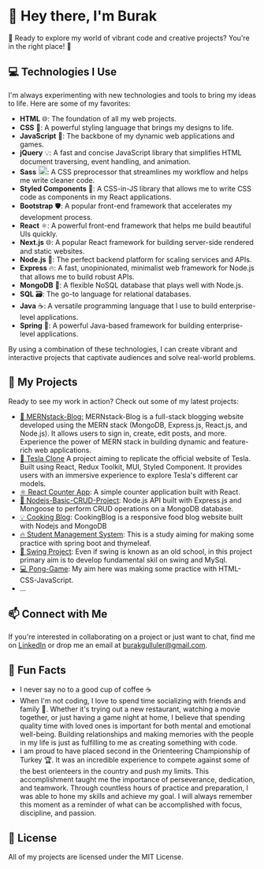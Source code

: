 # 👋 Hey there, I'm Burak 

🎉 Ready to explore my world of vibrant code and creative projects? You're in the right place! 🎉 

## 💻 Technologies I Use

I'm always experimenting with new technologies and tools to bring my ideas to life. Here are some of my favorites:


- **HTML** 🌐: The foundation of all my web projects.
- **CSS** 🎨: A powerful styling language that brings my designs to life.
- **JavaScript** 🌟: The backbone of my dynamic web applications and games.
- **jQuery** 💡: A fast and concise JavaScript library that simplifies HTML document traversing, event handling, and animation.
- **Sass** <img src="https://github.com/buraxta/buraxta/assets/85554705/662f949b-b3b7-4e7d-8eaf-f7973c058b1e" width="18px"/>: A CSS preprocessor that streamlines my workflow and helps me write cleaner code.
- **Styled Components** 💅: A CSS-in-JS library that allows me to write CSS code as components in my React applications.
- **Bootstrap** 🛡️: A popular front-end framework that accelerates my development process.
- **React** ⚛️: A powerful front-end framework that helps me build beautiful UIs quickly.
- **Next.js** 🌐: A popular React framework for building server-side rendered and static websites. 
- **Node.js** 🚀: The perfect backend platform for scaling services and APIs.
- **Express** 🔥: A fast, unopinionated, minimalist web framework for Node.js that allows me to build robust APIs.
- **MongoDB** 🍃: A flexible NoSQL database that plays well with Node.js.
- **SQL** 🗃️: The go-to language for relational databases.
- **Java** ☕: A versatile programming language that I use to build enterprise-level applications.
- **Spring** 🌸: A powerful Java-based framework for building enterprise-level applications.


By using a combination of these technologies, I can create vibrant and interactive projects that captivate audiences and solve real-world problems.

## 🚀 My Projects

Ready to see my work in action? Check out some of my latest projects:
- [📝 MERNstack-Blog:](https://github.com/buraxta/MERNstack-Blog) MERNstack-Blog is a full-stack blogging website developed using the MERN stack (MongoDB, Express.js, React.js, and Node.js). It allows users to sign in, create, edit posts, and more. Experience the power of MERN stack in building dynamic and feature-rich web applications.
- [🚗 Tesla Clone](https://github.com/buraxta/Tesla-Clone) A project aiming to replicate the official website of Tesla. Built using React, Redux Toolkit, MUI, Styled Component. It provides users with an immersive experience to explore Tesla's different car models.
- [⚛️ React Counter App](https://github.com/buraxta/React-Counter-App): A simple counter application built with React.
- [🎈 Nodejs-Basic-CRUD-Project](https://github.com/buraxta/Nodejs-Basic-CRUD-Project): Node.js API built with Express.js and Mongoose to perform CRUD operations on a MongoDB database.
- [💡 Cooking Blog](https://github.com/buraxta/CookingBlog): CookingBlog is a responsive food blog website built with Nodejs and MongoDB
- [🔥 Student Management System](https://github.com/buraxta/student-management-system): This is a study aiming for making some practice with spring boot and thymeleaf.
- [🌈 Swing Project](https://github.com/buraxta/Swing-Project-with-MySQL): Even if swing is known as an old school, in this project primary aim is to develop fundamental skil on swing and MySql.
- [💻 Pong-Game](https://github.com/buraxta/Pong-Game-JS): My aim here was making some practice with HTML-CSS-JavaScript.
- ...



## 📫 Connect with Me

If you're interested in collaborating on a project or just want to chat, find me on [LinkedIn](https://www.linkedin.com/in/burak-gulluler/) or drop me an email at [burakgulluler@gmail.com](mailto:burakgulluler@gmail.com).

## 🌈 Fun Facts

- I never say no to a good cup of coffee ☕️
- When I'm not coding, I love to spend time socializing with friends and family 👫. Whether it's trying out a new restaurant, watching a movie together, or just having a game night at home, I believe that spending quality time with loved ones is important for both mental and emotional well-being. Building relationships and making memories with the people in my life is just as fulfilling to me as creating something with code.
- I am proud to have placed second in the Orienteering Championship of Turkey 🏆. It was an incredible experience to compete against some of the best orienteers in the country and push my limits. This accomplishment taught me the importance of perseverance, dedication, and teamwork. Through countless hours of practice and preparation, I was able to hone my skills and achieve my goal. I will always remember this moment as a reminder of what can be accomplished with focus, discipline, and passion.

## 🔑 License

All of my projects are licensed under the MIT License.
